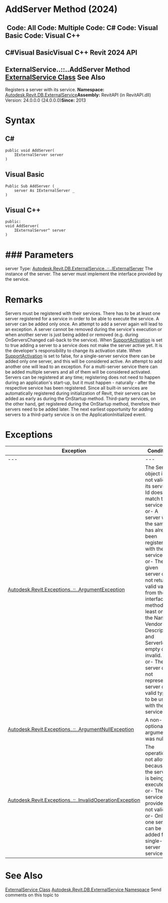 # AddServer Method (2024)

﻿
 Code: All Code: Multiple Code: C# Code: Visual Basic Code: Visual C++   
---  
C#Visual BasicVisual C++
Revit 2024 API  
---  
ExternalService..::..AddServer Method   
[ExternalService Class](0408e6d9-12d3-20e4-911e-6d299fe31b81.md "ExternalService Class") See Also  
---  
Registers a server with its service. 
**Namespace:** [Autodesk.Revit.DB.ExternalService](a88f2d1d-c02f-a901-9543-44e4b5dd5fc9.md "Autodesk.Revit.DB.ExternalService Namespace")**Assembly:** RevitAPI (in RevitAPI.dll) Version: 24.0.0.0 (24.0.0.0)**Since:** 2013 
# Syntax
C#  
---  
```text
public void AddServer(
	IExternalServer server
)
```
  
Visual Basic  
---  
```text
Public Sub AddServer ( _
	server As IExternalServer _
)
```
  
Visual C++  
---  
```text
public:
void AddServer(
	IExternalServer^ server
)
```
  
# ### Parameters
server
    Type: [Autodesk.Revit.DB.ExternalService..::..IExternalServer](91e4af0b-59c0-d640-107a-eebc4d99fa76.md "IExternalServer Interface") The instance of the server. The server must implement the interface provided by the service. 
# Remarks
Servers must be registered with their services. There has to be at least one server registered for a service in order to be able to execute the service. 
A server can be added only once. An attempt to add a server again will lead to an exception. A server cannot be removed during the service's execution or when another server is just being added or removed (e.g. during OnServersChanged call-back to the service). 
When [SupportActivation](fd61e375-683b-57e1-c902-29a5fe74e7d5.md "SupportActivation Property") is set to true adding a server to a service does not make the server active yet. It is the developer's responsibility to change its activation state. 
When [SupportActivation](fd61e375-683b-57e1-c902-29a5fe74e7d5.md "SupportActivation Property") is set to false, for a single-server service there can be added only one server, and this will be considered active. An attempt to add another one will lead to an exception. For a multi-server service there can be added multiple servers and all of them will be considered activated. 
Servers can be registered at any time; registering does not need to happen during an application's start-up, but it must happen - naturally - after the respective service has been registered. Since all built-in services are automatically registered during initialization of Revit, their servers can be added as early as during the OnStartup method. Third-party services, on the other hand, get registered during the OnStartup method, therefore their servers need to be added later. The next earliest opportunity for adding servers to a third-party service is on the ApplicationInitialized event. 
# Exceptions
| Exception | Condition |
| --- | --- |
| --- | --- |
| [Autodesk.Revit.Exceptions..::..ArgumentException](2e6e4206-97a8-dd4b-df5d-4269f4bb6088.md "ArgumentException Class") | The Server object is not valid or its service Id does not match the service. -or- A server with the same Id has already been registered with the service. -or- The given server does not return valid values from the interface methods. At least one of the Name, VendorId, Description, and ServerId is empty or invalid. -or- The server does not represent a server of a valid type to be used with the service. |
| [Autodesk.Revit.Exceptions..::..ArgumentNullException](631e1424-60f4-929b-4e52-dda9dcd26316.md "ArgumentNullException Class") | A non-optional argument was null |
| [Autodesk.Revit.Exceptions..::..InvalidOperationException](9e715f03-3884-e539-4dd6-8d7545733adc.md "InvalidOperationException Class") | The operation is not allowed because the service is being executed. -or- The service provider is not valid. -or- Only one server can be added for a single-server service. |

# See Also
[ExternalService Class](0408e6d9-12d3-20e4-911e-6d299fe31b81.md "ExternalService Class")
[Autodesk.Revit.DB.ExternalService Namespace](a88f2d1d-c02f-a901-9543-44e4b5dd5fc9.md "Autodesk.Revit.DB.ExternalService Namespace")
Send comments on this topic to 